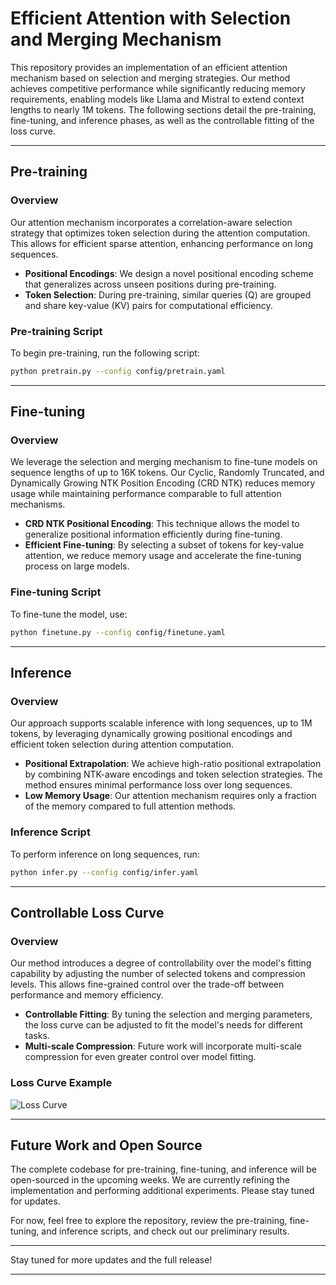# Efficient Attention with Selection and Merging Mechanism

This repository provides an implementation of an efficient attention mechanism based on selection and merging strategies. Our method achieves competitive performance while significantly reducing memory requirements, enabling models like Llama and Mistral to extend context lengths to nearly 1M tokens. The following sections detail the pre-training, fine-tuning, and inference phases, as well as the controllable fitting of the loss curve.

---
## Pre-training

### Overview
Our attention mechanism incorporates a correlation-aware selection strategy that optimizes token selection during the attention computation. This allows for efficient sparse attention, enhancing performance on long sequences.

- **Positional Encodings**: We design a novel positional encoding scheme that generalizes across unseen positions during pre-training.
- **Token Selection**: During pre-training, similar queries (Q) are grouped and share key-value (KV) pairs for computational efficiency.

### Pre-training Script
To begin pre-training, run the following script:
```bash
python pretrain.py --config config/pretrain.yaml
```

---

## Fine-tuning

### Overview
We leverage the selection and merging mechanism to fine-tune models on sequence lengths of up to 16K tokens. Our Cyclic, Randomly Truncated, and Dynamically Growing NTK Position Encoding (CRD NTK) reduces memory usage while maintaining performance comparable to full attention mechanisms.

- **CRD NTK Positional Encoding**: This technique allows the model to generalize positional information efficiently during fine-tuning.
- **Efficient Fine-tuning**: By selecting a subset of tokens for key-value attention, we reduce memory usage and accelerate the fine-tuning process on large models.

### Fine-tuning Script
To fine-tune the model, use:
```bash
python finetune.py --config config/finetune.yaml
```

---

## Inference

### Overview
Our approach supports scalable inference with long sequences, up to 1M tokens, by leveraging dynamically growing positional encodings and efficient token selection during attention computation.

- **Positional Extrapolation**: We achieve high-ratio positional extrapolation by combining NTK-aware encodings and token selection strategies. The method ensures minimal performance loss over long sequences.
- **Low Memory Usage**: Our attention mechanism requires only a fraction of the memory compared to full attention methods.

### Inference Script
To perform inference on long sequences, run:
```bash
python infer.py --config config/infer.yaml
```

---

## Controllable Loss Curve

### Overview
Our method introduces a degree of controllability over the model's fitting capability by adjusting the number of selected tokens and compression levels. This allows fine-grained control over the trade-off between performance and memory efficiency.

- **Controllable Fitting**: By tuning the selection and merging parameters, the loss curve can be adjusted to fit the model's needs for different tasks.
- **Multi-scale Compression**: Future work will incorporate multi-scale compression for even greater control over model fitting.

### Loss Curve Example
![Loss Curve](path_to_loss_curve_image)

---

## Future Work and Open Source

The complete codebase for pre-training, fine-tuning, and inference will be open-sourced in the upcoming weeks. We are currently refining the implementation and performing additional experiments. Please stay tuned for updates.

For now, feel free to explore the repository, review the pre-training, fine-tuning, and inference scripts, and check out our preliminary results.

---

Stay tuned for more updates and the full release!

---
